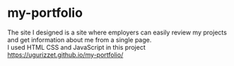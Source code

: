 # my-portfolio
The site I designed is a site where employers can easily review my projects and get information about me from a single page.                
I used HTML CSS and JavaScript in this project                                            
https://ugurizzet.github.io/my-portfolio/                                                
